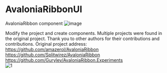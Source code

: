 # AvaloniaRibbonUI
AvaloniaRibbon component
![image](https://github.com/user-attachments/assets/5c8637d1-85e5-468b-9e0c-0d8fcdf5059f)

Modify the project and create components. Multiple projects were found in the original project. Thank you to other authors for their contributions and contributions.
Original project address:  
https://github.com/amazerol/AvaloniaRibbon   
https://github.com/Splitwirez/AvaloniaRibbon   
https://github.com/Gurylev/AvaloniaRibbon.Experiments   
![1](https://github.com/user-attachments/assets/517e770a-9fba-4b30-9562-e2f197e6afb8)
